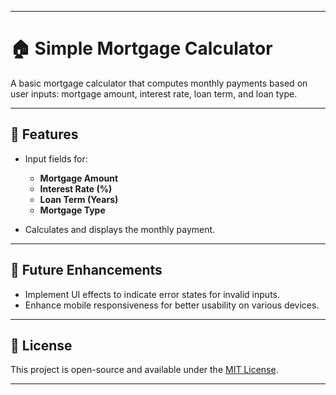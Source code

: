 

---

# 🏠 Simple Mortgage Calculator

A basic mortgage calculator that computes monthly payments based on user inputs: mortgage amount, interest rate, loan term, and loan type.

---

## 🔧 Features

* Input fields for:

  * **Mortgage Amount**
  * **Interest Rate (%)**
  * **Loan Term (Years)**
  * **Mortgage Type**
* Calculates and displays the monthly payment.

---

## 🚀 Future Enhancements

* Implement UI effects to indicate error states for invalid inputs.
* Enhance mobile responsiveness for better usability on various devices.

---

## 📄 License

This project is open-source and available under the [MIT License](LICENSE).

---


